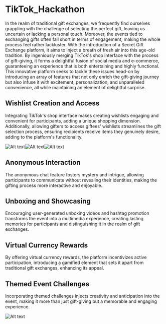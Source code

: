 # TikTok_Hackathon
In the realm of traditional gift exchanges, we frequently find ourselves grappling with the challenge of selecting the perfect gift, leaving us uncertain or lacking a personal touch. Moreover, the events tied to exchanging gifts often fall short in terms of engagement, making the whole process feel rather lackluster. With the introduction of a Secret Gift Exchange platform, it aims to inject a breath of fresh air into this age-old tradition. By ingeniously merging TikTok's shop interface with the process of gift-giving, it forms a delightful fusion of social media and e-commerce, guaranteeing an experience that is both entertaining and highly functional. This innovative platform seeks to tackle these issues head-on by introducing an array of features that not only enrich the gift-giving journey but also infuse it with excitement, personalization, and unparalleled convenience, all while maintaining an element of delightful surprise.

## Wishlist Creation and Access
Integrating TikTok's shop interface makes creating wishlists engaging and convenient for participants, adding a unique shopping dimension. Additionally, allowing gifters to access giftees' wishlists streamlines the gift selection process, ensuring recipients receive items they genuinely desire, adding to the platform's functionality.

![Alt text](etc/product.png)![Alt text](etc/Wishlist.png)![Alt text](etc/Wishlist_rev.png)

## Anonymous Interaction
The anonymous chat feature fosters mystery and intrigue, allowing participants to communicate without revealing their identities, making the gifting process more interactive and enjoyable.

## Unboxing and Showcasing
Encouraging user-generated unboxing videos and hashtag promotion transforms the event into a multimedia experience, creating lasting memories for participants and distinguishing it in the realm of gift exchanges.

## Virtual Currency Rewards
By offering virtual currency rewards, the platform incentivizes active participation, introducing a gamified element that sets it apart from traditional gift exchanges, enhancing its appeal.

## Themed Event Challenges
Incorporating themed challenges injects creativity and anticipation into the event, making it more than just gift-giving but a memorable and engaging experience.

![Alt text](etc/SecretSanta.png)